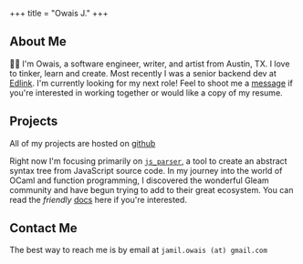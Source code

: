 +++
title = "Owais J."
+++

## About Me

👋🏽 I'm Owais, a software engineer, writer, and artist from Austin, TX.
I love to tinker, learn and create. Most recently I was a senior backend dev
at [Edlink](https://ed.link/). I'm currently looking for my next role! Feel
to shoot me a [message](#contact-me) if you're interested in working together
or would like a copy of my resume.

## Projects

All of my projects are hosted on [github](https://github.com/desertthunder)

Right now I'm focusing primarily on [`js_parser`](https://github.com/desertthunder),
a tool to create an abstract syntax tree from JavaScript source code. In my journey
into the world of OCaml and function programming, I discovered the wonderful Gleam
community and have begun trying to add to their great ecosystem. You can read the
*friendly* [docs](https://hexdocs.pm/js_parser) here if you're interested.

## Contact Me

The best way to reach me is by email at `jamil.owais (at) gmail.com`
